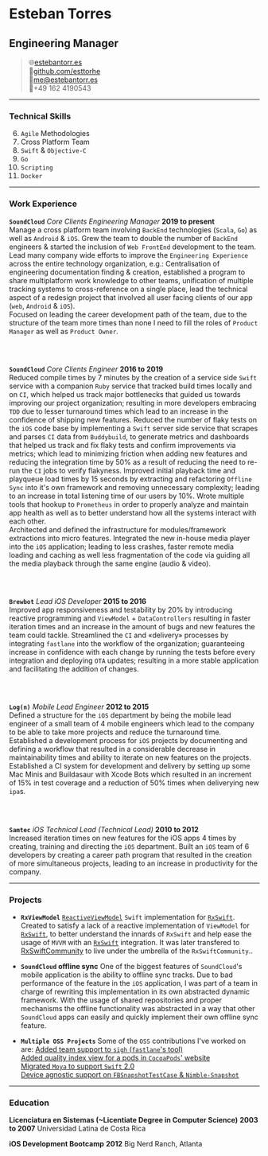 # Esteban Torres
## Engineering Manager

> 🌐[estebantorr.es](https://estebantorr.es)<br>🧰[github.com/esttorhe](https://github.com/esttorhe)<br>📩[me@estebantorr.es](mailto:me+cv@estebantorr.es)<br>📱+49 162 4190543

------

### Technical Skills

6. `Agile` Methodologies
5. Cross Platform Team
1. `Swift` & `Objective-C`
2. `Go`
3. `Scripting`
4. `Docker`

------

### Work Experience

**`SoundCloud`** *Core Clients Engineering Manager* **2019 to present**<br>
	Manage a cross platform team involving `BackEnd` technologies (`Scala`, `Go`) as well as `Android` & `iOS`. Grew the team to double the number of `BackEnd` engineers & started the inclusion of `Web FrontEnd` development to the team.<br>
	Lead many company wide efforts to improve the `Engineering Experience` across the entire technology organization, e.g.: Centralisation of engineering documentation finding & creation, established a program to share multiplatform work knowledge to other teams, unification of multiple tracking systems to cross-reference on a single place, lead the technical aspect of a redesign project that involved all user facing clients of our app (`web`, `Android` & `iOS`).<br>	
	Focused on leading the career development path of the team, due to the structure of the team more times than none I need to fill the roles of `Product Manager` as well as `Product Owner`.

###  

**`SoundCloud`** *Core Clients Engineer* **2016 to 2019**<br>
	Reduced compile times by 7 minutes by the creation of a service side `Swift` service with a companion `Ruby` service that tracked build times locally and on `CI`, which helped us track major bottlenecks that guided us towards improving our project organization; resulting in more developers embracing `TDD` due to lesser turnaround times which lead to an increase in the confidence of shipping new features.
	Reduced the number of flaky tests on the `iOS` code base by implementing a `Swift` server side service that scrapes and parses `CI` data from `Buddybuild`, to generate metrics and dashboards that helped us track and fix flaky tests and confirm improvements via metrics; which lead to minimizing friction when adding new features and reducing the integration time by 50% as a result of reducing the need to re-run the `CI` jobs to verify flakyness.
	Improved initial playback time and playqueue load times by 15 seconds by extracting and refactoring `Offline Sync` into it's own framework and removing unnecessary complexity; leading to an increase in total listening time of our users by 10%.
	Wrote multiple tools that hookup to `Prometheus` in order to properly analyze and maintain app health as well as to better understand how all the systems interact with each other.<br>
	Architected and defined the infrastructure for modules/framework extractions into micro features.
	Integrated the new in-house media player into the `iOS` application; leading to less crashes, faster remote media loading and caching as well less fragmentation of the code via guiding all the media playback through the same engine (audio & video).

###  

**`Brewbot`** *Lead iOS Developer* **2015 to 2016**<br>
	Improved app responsiveness and testability by 20% by introducing reactive programming and `ViewModel` + `DataControllers` resulting in faster iteration times and an increase in the amount of bugs and new features the team could tackle.
	Streamlined the `CI` and «delivery» processes by integrating `fastlane` into the workflow of the organization; guaranteeing increase in confidence with each change by running the tests before every integration and deploying `OTA` updates; resulting in a more stable application and facilitating the addition of changes.

###  

**`Log(n)`** *Mobile Lead Engineer* **2012 to 2015**<br>
	Defined a structure for the `iOS` department by being the mobile lead engineer of a small team of 4 mobile engineers which lead to the company to be able to take more projects and reduce the turnaround time.
	Established a development process for `iOS` projects by documenting and defining a workflow that resulted in a considerable decrease in maintainability times and ability to iterate on new features on the projects.
	Established a CI system for development and delivery by setting up some Mac Minis and Buildasaur with Xcode Bots which resulted in an increment of 15% in test coverage and a reduction of 50% times when deliverying new `ipa`s.

###  

**`Samtec`** *iOS Technical Lead (Technical Lead)* **2010 to 2012**<br>
	Increased iteration times on new features for the iOS apps 4 times by creating, training and directing the `iOS` department.
	Built an `iOS` team of 6 developers by creating a career path program that resulted in the creation of more simultaneous projects, leading to an increase in productivity for the company.

------

### Projects

* **`RxViewModel`**
  [`ReactiveViewModel`][reactiveviewmodel] `Swift` implementation for [`RxSwift`][rxswift]. Created to satisfy a lack of a reactive implementation of `ViewModel` for [`RxSwift`][rxswift], to better understand the innards of `RxSwift` and help ease the usage of `MVVM` with an  [`RxSwift`][rxswift] integration.
  It was later transfered to [RxSwiftCommunity][rxswiftcommunity] to live under the umbrella of the `RxSwiftCommunity`..

* **`SoundCloud` offline sync**
  One of the biggest features of `SoundCloud`'s mobile application  is the ability to offline sync tracks.
  Due to bad performance of the feature in the `iOS` application, I was part of a team in charge of rewriting this implementation in its own abstracted dynamic framework. With the usage of shared repositories and proper mechanisms the offline functionality was abstracted in a way that other `SoundCloud` apps can easily and quickly implement their own offline sync feature.

* **`Multiple OSS Projects`**
  Some of the `OSS` contributions I've worked on are:
  [Added team support to `sigh` (`fastlane`'s tool)][fastlane]</br>
  [Added quality index view for a pods in `CocoaPods`' website][cocoapods]</br>
  [Migrated `Moya` to support `Swift` 2.0][moya]</br>
  [Device agnostic support on `FBSnapshotTestCase` & `Nimble-Snapshot`][fbsnapshot]

------

### Education

**Licenciatura en Sistemas (~Licentiate Degree in Computer Science)** __2003 to 2007__
	Universidad Latina de Costa Rica

**iOS Development Bootcamp** __2012__
	Big Nerd Ranch, Atlanta

[reactiveviewmodel]:https://github.com/reactivecocoa/reactiveviewmodel
[rxswift]:https://github.com/ReactiveX/RxSwift
[rxswiftcommunity]:http://community.rxswift.org/
[fastlane]:https://github.com/fastlane-old/sigh/pull/7
[cocoapods]:http://blog.cocoapods.org/CocoaPods.org-Two-point-Five/
[moya]:https://github.com/Moya/Moya/pull/194
[fbsnapshot]:https://github.com/facebookarchive/ios-snapshot-test-case/pull/121